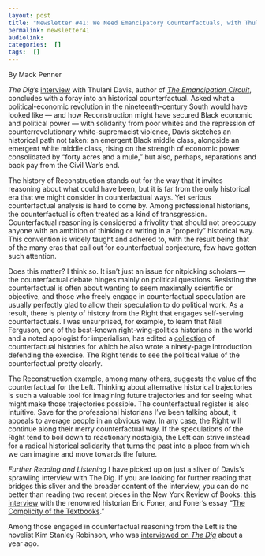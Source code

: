 ```yaml
---
layout: post
title: "Newsletter #41: We Need Emancipatory Counterfactuals, with Thulani Davis"
permalink: newsletter41
audiolink: 
categories:  []
tags:  []
---
```

By Mack Penner

*The Dig*’s [interview](https://thedigradio.com/podcast/emancipation-circuit-w-thulani-davis) with Thulani Davis, author of *[The Emancipation Circuit](https://www.dukeupress.edu/the-emancipation-circuit)*, concludes with a foray into an historical counterfactual. Asked what a political-economic revolution in the nineteenth-century South would have looked like — and how Reconstruction might have secured Black economic and political power — with solidarity from poor whites and the repression of counterrevolutionary white-supremacist violence, Davis sketches an historical path not taken: an emergent Black middle class, alongside an emergent white middle class, rising on the strength of economic power consolidated by “forty acres and a mule,” but also, perhaps, reparations and back pay from the Civil War’s end. 

The history of Reconstruction stands out for the way that it invites reasoning about what could have been, but it is far from the only historical era that we might consider in counterfactual ways. Yet serious counterfactual analysis is hard to come by. Among professional historians, the counterfactual is often treated as a kind of transgression. Counterfactual reasoning is considered a frivolity that should not preoccupy anyone with an ambition of thinking or writing in a “properly” historical way. This convention is widely taught and adhered to, with the result being that of the many eras that call out for counterfactual conjecture, few have gotten such attention. 

Does this matter? I think so. It isn’t just an issue for nitpicking scholars — the counterfactual debate hinges mainly on political questions. Resisting the counterfactual is often about wanting to seem maximally scientific or objective, and those who freely engage in counterfactual speculation are usually perfectly glad to allow their speculation to do political work. As a result, there is plenty of history from the Right that engages self-serving counterfactuals. I was unsurprised, for example, to learn that Niall Ferguson, one of the best-known right-wing-politics historians in the world and a noted apologist for imperialism, has edited a [collection](https://www.penguin.co.uk/books/180426/virtual-history-by-ed-niall-ferguson/9780241952252) of counterfactual histories for which he also wrote a ninety-page introduction defending the exercise. The Right tends to see the political value of the counterfactual pretty clearly. 

The Reconstruction example, among many others, suggests the value of the counterfactual for the Left. Thinking about alternative historical trajectories is such a valuable tool for imagining future trajectories and for seeing what might make those trajectories possible. The counterfactual register is also intuitive. Save for the professional historians I’ve been talking about, it appeals to average people in an obvious way. In any case, the Right will continue along their merry counterfactual way. If the speculations of the Right tend to boil down to reactionary nostalgia, the Left can strive instead for a radical historical solidarity that turns the past into a place from which we can imagine and move towards the future.


*Further Reading and Listening*
I have picked up on just a sliver of Davis’s sprawling interview with The Dig. If you are looking for further reading that bridges this sliver and the broader content of the interview, you can do no better than reading two recent pieces in the New York Review of Books: [this interview](https://www.nybooks.com/daily/2022/09/17/light-under-bushel-eric-foner) with the renowned historian Eric Foner, and Foner’s essay “[The Complicity of the Textbooks](https://www.nybooks.com/articles/2022/09/22/the-complicity-of-the-textbooks-teaching-white-supremacy).” 

Among those engaged in counterfactual reasoning from the Left is the novelist Kim Stanley Robinson, who was [interviewed on *The Dig*](https://thedigradio.com/podcast/near-futures-with-kim-stanley-robinson) about a year ago. 
    
